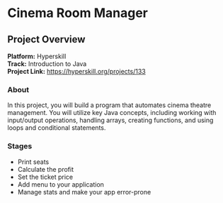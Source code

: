 # Cinema Room Manager

## Project Overview
**Platform:** Hyperskill  
**Track:** Introduction to Java  
**Project Link:** https://hyperskill.org/projects/133

### About
In this project, you will build a program that automates cinema theatre management. You will utilize key Java concepts, including working with input/output operations, handling arrays, creating functions, and using loops and conditional statements.

### Stages
- Print seats
- Calculate the profit
- Set the ticket price
- Add menu to your application
- Manage stats and make your app error-prone